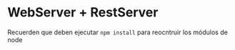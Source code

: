 # WebServer + RestServer

Recuerden que deben ejecutar ```npm install``` para reocntruir los módulos de node